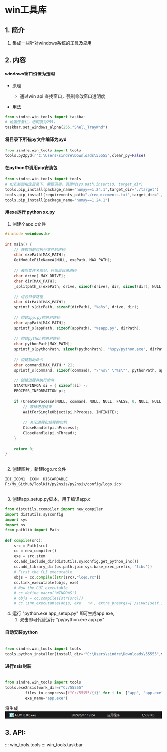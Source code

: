 # win工具库

## 1. 简介

1. 集成一些针对windows系统的工具及应用


## 2. 内容

#### windows窗口设置为透明

- 原理
    - 通过win api 查找窗口，强制修改窗口透明度

- 用法

```python
from sindre.win_tools import taskbar
# 设置任务栏，透明度为255，
taskbar.set_windows_alpha(255,"Shell_TrayWnd")
```


#### 将目录下所有py文件编译为pyd

```python
from sindre.win_tools import tools
tools.py2pyd(r"C:\Users\sindre\Downloads\55555",clear_py=False)
```

#### 在python中调用pip安装包

```python
from sindre.win_tools import tools
# 如安装到指定目录下，需要调用，调用时sys.path.insert(0, target_dir)
tools.pip_install(package_name="numpy==1.24.1",target_dir="./target")
tools.pip_install(requirements_path="./requirements.txt",target_dir="./target")
tools.pip_install(package_name="numpy==1.24.1")
```


#### 用exe运行  python xx.py

1. 创建个app.c文件
```C
#include <windows.h>

int main() {
    // 获取当前可执行文件的路径
    char exePath[MAX_PATH];
    GetModuleFileNameA(NULL, exePath, MAX_PATH);

    // 去除文件名部分，只保留目录路径
    char drive[_MAX_DRIVE];
    char dir[MAX_PATH];
    _splitpath_s(exePath, drive, sizeof(drive), dir, sizeof(dir), NULL, 0, NULL, 0);

    // 组合目录路径
    char dirPath[MAX_PATH];
    sprintf_s(dirPath, sizeof(dirPath), "%s%s", drive, dir);

    // 构建app.py的绝对路径
    char appPath[MAX_PATH];
    sprintf_s(appPath, sizeof(appPath), "%sapp.py", dirPath);

    // 构建python的绝对路径
    char pythonPath[MAX_PATH];
    sprintf_s(pythonPath, sizeof(pythonPath), "%spy/python.exe", dirPath);

    // 构建启动命令
    char command[MAX_PATH * 2];
    sprintf_s(command, sizeof(command), "\"%s\" \"%s\"", pythonPath, appPath);

    // 创建进程并执行命令
    STARTUPINFOA si = { sizeof(si) };
    PROCESS_INFORMATION pi;
    
    if (CreateProcessA(NULL, command, NULL, NULL, FALSE, 0, NULL, NULL, &si, &pi)) {
        // 等待进程结束
        WaitForSingleObject(pi.hProcess, INFINITE);
        
        // 关闭进程和线程的句柄
        CloseHandle(pi.hProcess);
        CloseHandle(pi.hThread);
    }

    return 0;
}
        
```
2. 创建图片，新建logo.rc文件
```
IDI_ICON1  ICON  DISCARDABLE  F:/My_Github/ToolKit/py2nsis/py2nsis/config/logo.ico'
        
```

3. 创建app_setup.py脚本，用于编译app.c
```python
from distutils.ccompiler import new_compiler
import distutils.sysconfig
import sys
import os
from pathlib import Path

def compile(src):
    src = Path(src)
    cc = new_compiler()
    exe = src.stem
    cc.add_include_dir(distutils.sysconfig.get_python_inc())
    cc.add_library_dir(os.path.join(sys.base_exec_prefix, 'libs'))
    # First the CLI executable
    objs = cc.compile([str(src),"logo.rc"])
    cc.link_executable(objs, exe)
    # Now the GUI executable
    # cc.define_macro('WINDOWS')
    # objs = cc.compile([str(src)])
    # cc.link_executable(objs, exe + 'w', extra_preargs=['/ICON:{self.icon}']) 
```


4. 运行 "python.exe   app_setup.py" 即可生成app.exe, 
   1. 双击即可代替运行 "py/python.exe   app.py"



#### 自动安装python
```python

from sindre.win_tools import tools
tools.python_installer(install_dir=r"C:\Users\sindre\Downloads\55555",version='3.9.6')
```


#### 进行nsis封装

```python

from sindre.win_tools import tools
tools.exe2nsis(work_dir=r"C:/55555",
         files_to_compress=[f"C:/55555/{i}" for i in  ["app", "app.exe", "app.py"]],
         exe_name="app.exe")
```
将生成![exe2nsis.png](img/exe2nsis.png)

## 3. API:

::: win_tools.tools
::: win_tools.taskbar



